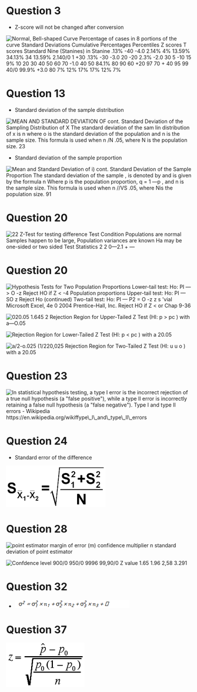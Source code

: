 # Question 3

  -  Z-score will not be changed after conversion

 ![Normal, Bell-shaped Curve Percentage of cases in 8 portions of the
 curve Standard Deviations Cumulative Percentages Percentiles Z scores
 T scores Standard Nine (Stanines) in Stanine .13% -40 -4.0 2.14% 4%
 13.59% 34.13% 34 13.59% 2.140/0 1 +30 .13% -30 -3.0 20 -20 2.3% -2.0
 30 5 -10 15 9% 10 20 30 40 50 60 70 -1.0 40 50 84.1% 80 90 60 +20 97
 70 + 40 95 99 40/0 99.9% +3.0 80 7% 12% 17% 17% 12% 7%
 ](./media/image424.png)

# Question 13

  -  Standard deviation of the sample distribution

 ![MEAN AND STANDARD DEVIATION OF cont. Standard Deviation of the
 Sampling Distribution of X The standard deviation of the sam lin
 distribution of x is n where o is the standard deviation of the
 population and n is the sample size. This formula is used when n /N
 .05, where N is the population size. 23 ](./media/image425.png)

  -  Standard deviation of the sample proportion

 ![Mean and Standard Deviation of i) cont. Standard Deviation of the
 Sample Proportion The standard deviation of the sample , is denoted by
 and is given by the formula n Where p is the population proportion, q
 = 1 —p , and n is the sample size. This formula is used when n //VS
 .05, where Nis the population size. 91 ](./media/image426.png)

# Question 20

 ![22 Z-Test for testing difference Test Condition Populations are
 normal Samples happen to be large, Population variances are known Ha
 may be one-sided or two sided Test Statistics 2 2 0—2.1 + —
 ](./media/image427.png)

# Question 20

 ![Hypothesis Tests for Two Population Proportions Lower-tail test: Ho:
 PI — \> O -z Reject HO if Z \< -4 Population proportions Upper-tail
 test: Ho: PI — SO z Reject Ho (continued) Two-tail test: Ho: PI — P2 =
 O -z z s 'vial Microsoft Excel, 4e 0 2004 Prentice-Hall, Inc. Reject
 HO if Z \< or Chap 9-36 ](./media/image428.png)
 
 ![020.05 1.645 2 Rejection Region for Upper-Tailed Z Test (HI: p \> pc
 ) with a—O.05 ](./media/image429.png)
 
 ![Rejection Region for Lower-Tailed Z Test (HI: p \< pc ) with a 20.05
 ](./media/image430.png)
 
 ![a/2-o.025 (1/220,025 Rejection Region for Two-Tailed Z Test (HI: u u
 o ) with a 20.05 ](./media/image431.png)

# Question 23

 ![In statistical hypothesis testing, a type I error is the incorrect
 rejection of a true null hypothesis (a "false positive"), while a type
 Il error is incorrectly retaining a false null hypothesis (a "false
 negative"). Type I and type Il errors - Wikipedia
 https://en.wikipedia.org/wikiffype\_l\_and\_type\_ll\_errors
 ](./media/image432.png)

# Question 24

  -  Standard error of the difference

 ![xł-x ](./media/image433.png)

# Question 28

 ![point estimator margin of error (m) confidence multiplier n standard
 deviation of point estimator ](./media/image434.png)
 
 ![Confdence level 900/0 950/0 9996 99,90/0 Z value 1.65 1.96 2,58
 3.291
     ](./media/image187.png)

# Question 32

  -  ![C:\\6432CA65\\FE01530B-89BD-4F8B-A3E1-55F12080AD12\_files\\image435.png](./media/image435.png)

# Question 37

 ![C:\\6432CA65\\FE01530B-89BD-4F8B-A3E1-55F12080AD12\_files\\image436.png](./media/image436.png)